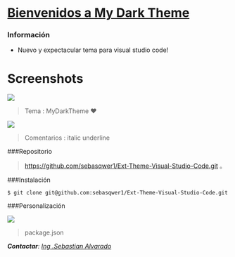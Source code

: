 # [Bienvenidos a  My Dark Theme](https://adminlte.io)

### Información
- Nuevo y expectacular tema para visual studio code!


# Screenshots

![](http://wsreactbdxyz.000webhostapp.com/Imagenes/Captura.JPG)
> Tema : MyDarkTheme  ❤

![](http://wsreactbdxyz.000webhostapp.com/Imagenes/Captura3.JPG)
> Comentarios : italic underline

###Repositorio
                    
> https://github.com/sebasqwer1/Ext-Theme-Visual-Studio-Code.git 。

###Instalación

`$ git clone git@github.com:sebasqwer1/Ext-Theme-Visual-Studio-Code.git`

###Personalización

![](http://wsreactbdxyz.000webhostapp.com/Imagenes/Captura2.JPG)

> package.json

_**Contactar**: [Ing .Sebastian Alvarado](https://www.linkedin.com/in/javier-sebastian-alvarado-cabello-a01a4a195/)_
